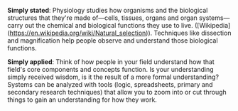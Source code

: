 **Simply stated**: Physiology studies how organisms and the biological structures that they're made of—cells, tissues, organs and organ systems—carry out the chemical and biological functions they use to live. ([Wikipedia] (https://en.wikipedia.org/wiki/Natural_selection)). Techniques like dissection and magnification help people observe and understand those biological functions.

**Simply applied**: Think of how people in your field understand how that field's core components and concepts function. Is your understanding simply received wisdom, is it the result of a more formal understanding? Systems can be analyzed with tools (logic, spreadsheets, primary and secondary research techniques) that allow you to zoom into or cut through things to gain an understanding for how they work. 
